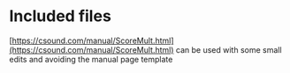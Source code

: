 # Included files

[https://csound.com/manual/ScoreMult.html](https://csound.com/manual/ScoreMult.html) can be used with some small edits and avoiding the manual page template